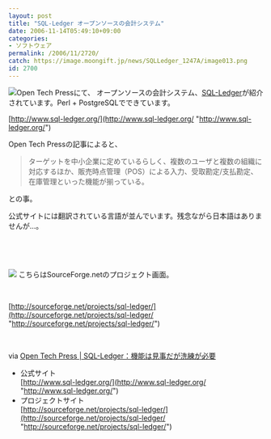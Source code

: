 ```yaml
---
layout: post
title: "SQL-Ledger オープンソースの会計システム"
date: 2006-11-14T05:49:10+09:00
categories:
- ソフトウェア
permalink: /2006/11/2720/
catch: https://image.moongift.jp/news/SQLLedger_1247A/image013.png
id: 2700
---
```

[![](https://image.moongift.jp/news/SQLLedger_1247A/image06.png)](http://www.sql-ledger.org/)Open Tech Pressにて、&nbsp;オープンソースの会計システム、[SQL-Ledger](http://www.sql-ledger.org/)が紹介されています。Perl + PostgreSQLでできています。

 

[http://www.sql-ledger.org/](http://www.sql-ledger.org/ "http://www.sql-ledger.org/")

 

Open Tech Pressの記事によると、

 

> ターゲットを中小企業に定めているらしく、複数のユーザと複数の組織に対応するほか、販売時点管理（POS）による入力、受取勘定/支払勘定、在庫管理といった機能が揃っている。

 

との事。

 

公式サイトには翻訳されている言語が並んでいます。残念ながら日本語はありませんが…。

 

&nbsp;

 

&nbsp;

 

[![](https://image.moongift.jp/news/SQLLedger_1247A/image013.png)](http://sourceforge.net/projects/sql-ledger/)&nbsp;こちらはSourceForge.netのプロジェクト画面。

 

&nbsp;

 

[http://sourceforge.net/projects/sql-ledger/](http://sourceforge.net/projects/sql-ledger/ "http://sourceforge.net/projects/sql-ledger/")

 

&nbsp;

 

via [Open Tech Press | SQL-Ledger：機能は見事だが洗練が必要](http://opentechpress.jp/enterprise/article.pl?sid=06/11/13/0154229)

 
- 公式サイト  
[http://www.sql-ledger.org/](http://www.sql-ledger.org/ "http://www.sql-ledger.org/")
- プロジェクトサイト  
[http://sourceforge.net/projects/sql-ledger/](http://sourceforge.net/projects/sql-ledger/ "http://sourceforge.net/projects/sql-ledger/")
